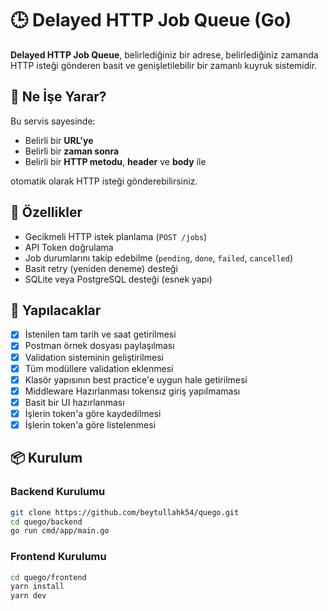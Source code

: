 # 🕒 Delayed HTTP Job Queue (Go)

**Delayed HTTP Job Queue**, belirlediğiniz bir adrese, belirlediğiniz zamanda HTTP isteği gönderen basit ve genişletilebilir bir zamanlı kuyruk sistemidir.

## 🚀 Ne İşe Yarar?

Bu servis sayesinde:

- Belirli bir **URL'ye**
- Belirli bir **zaman sonra**
- Belirli bir **HTTP metodu**, **header** ve **body** ile

otomatik olarak HTTP isteği gönderebilirsiniz.

## 🔧 Özellikler

- Gecikmeli HTTP istek planlama (`POST /jobs`)
- API Token doğrulama
- Job durumlarını takip edebilme (`pending`, `done`, `failed`, `cancelled`)
- Basit retry (yeniden deneme) desteği
- SQLite veya PostgreSQL desteği (esnek yapı)

## 📝 Yapılacaklar

- [X] İstenilen tam tarih ve saat getirilmesi
- [X] Postman örnek dosyası paylaşılması
- [X] Validation sisteminin geliştirilmesi
- [X] Tüm modüllere validation eklenmesi
- [X] Klasör yapısının best practice'e uygun hale getirilmesi
- [X] Middleware Hazırlanması tokensız giriş yapılmaması
- [X] Basit bir UI hazırlanması
- [X] İşlerin token'a göre kaydedilmesi
- [X] İşlerin token'a göre listelenmesi

## 📦 Kurulum


### Backend Kurulumu
```bash
git clone https://github.com/beytullahk54/quego.git
cd quego/backend
go run cmd/app/main.go
```

### Frontend Kurulumu
```bash
cd quego/frontend
yarn install
yarn dev
```
